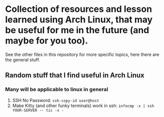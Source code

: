 # Collection of resources and lesson learned using Arch Linux, that may be useful for me in the future (and maybe for you too).
See the other files in this repository for more specific topics, here there are the general stuff.

## Random stuff that I find useful in Arch Linux

### Many will be applicable to linux in general

1. SSH No Password: `ssh-copy-id user@host`
2. Make Kitty (and other funky terminals) work in ssh: `infocmp -x | ssh YOUR-SERVER -- tic -x -`
